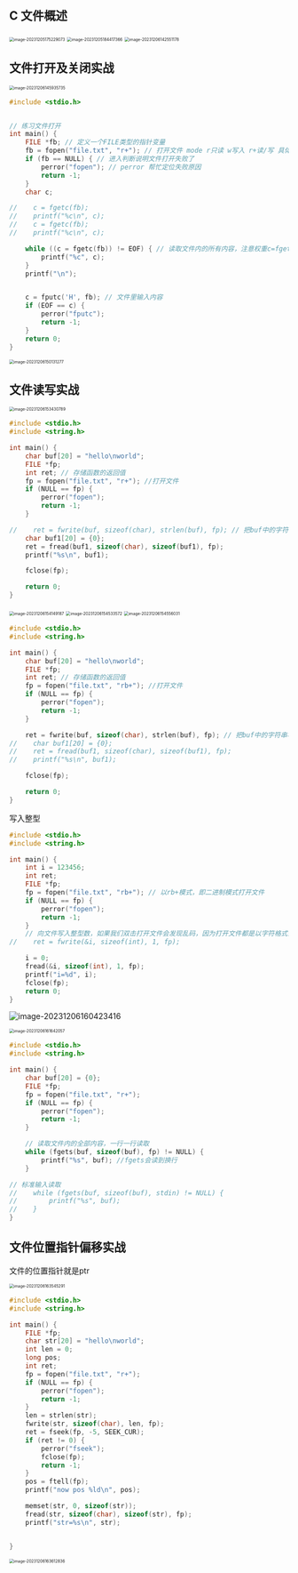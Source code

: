 ## C 文件概述

<img src="/Users/yuebinghui/Documents/program/github/note/images/image-20231205175229073.png" alt="image-20231205175229073" style="zoom:50%;" />

<img src="/Users/yuebinghui/Documents/program/github/note/images/image-20231205184417366.png" alt="image-20231205184417366" style="zoom:50%;" />

<img src="/Users/yuebinghui/Documents/program/github/note/images/image-20231206142551178.png" alt="image-20231206142551178" style="zoom:50%;" />

## 文件打开及关闭实战

<img src="/Users/yuebinghui/Documents/program/github/note/images/image-20231206145935735.png" alt="image-20231206145935735" style="zoom:50%;" />

```c++
#include <stdio.h>


// 练习文件打开
int main() {
    FILE *fb; // 定义一个FILE类型的指针变量
    fb = fopen("file.txt", "r+"); // 打开文件 mode r只读 w写入 r+读/写 具体看上面的截图
    if (fb == NULL) { // 进入判断说明文件打开失败了
        perror("fopen"); // perror 帮忙定位失败原因
        return -1;
    }
    char c;

//    c = fgetc(fb);
//    printf("%c\n", c);
//    c = fgetc(fb);
//    printf("%c\n", c);

    while ((c = fgetc(fb)) != EOF) { // 读取文件内的所有内容，注意权重c=fgetc(fb)的括号
        printf("%c", c);
    }
    printf("\n");


    c = fputc('H', fb); // 文件里输入内容
    if (EOF == c) {
        perror("fputc");
        return -1;
    }
    return 0;
}
```

<img src="/Users/yuebinghui/Documents/program/github/note/images/image-20231206150131277.png" alt="image-20231206150131277" style="zoom:50%;" />

## 文件读写实战

<img src="/Users/yuebinghui/Documents/program/github/note/images/image-20231206153430789.png" alt="image-20231206153430789" style="zoom:50%;" />

```c++
#include <stdio.h>
#include <string.h>

int main() {
    char buf[20] = "hello\nworld";
    FILE *fp;
    int ret; // 存储函数的返回值
    fp = fopen("file.txt", "r+"); //打开文件
    if (NULL == fp) {
        perror("fopen");
        return -1;
    }

//    ret = fwrite(buf, sizeof(char), strlen(buf), fp); // 把buf中的字符串写入文件
    char buf1[20] = {0};
    ret = fread(buf1, sizeof(char), sizeof(buf1), fp);
    printf("%s\n", buf1);

    fclose(fp);

    return 0;
}
```

<img src="/Users/yuebinghui/Documents/program/github/note/images/image-20231206154149187.png" alt="image-20231206154149187" style="zoom:50%;" />

<img src="/Users/yuebinghui/Documents/program/github/note/images/image-20231206154533572.png" alt="image-20231206154533572" style="zoom:50%;" />

<img src="/Users/yuebinghui/Documents/program/github/note/images/image-20231206154556031.png" alt="image-20231206154556031" style="zoom:50%;" />

```c++
#include <stdio.h>
#include <string.h>

int main() {
    char buf[20] = "hello\nworld";
    FILE *fp;
    int ret; // 存储函数的返回值
    fp = fopen("file.txt", "rb+"); //打开文件
    if (NULL == fp) {
        perror("fopen");
        return -1;
    }

    ret = fwrite(buf, sizeof(char), strlen(buf), fp); // 把buf中的字符串写入文件
//    char buf1[20] = {0};
//    ret = fread(buf1, sizeof(char), sizeof(buf1), fp);
//    printf("%s\n", buf1);

    fclose(fp);

    return 0;
}
```

写入整型

```c++
#include <stdio.h>
#include <string.h>

int main() {
    int i = 123456;
    int ret;
    FILE *fp;
    fp = fopen("file.txt", "rb+"); // 以rb+模式，即二进制模式打开文件
    if (NULL == fp) {
        perror("fopen");
        return -1;
    }
    // 向文件写入整型数，如果我们双击打开文件会发现乱码，因为打开文件都是以字符格式去解析的
//    ret = fwrite(&i, sizeof(int), 1, fp);

    i = 0;
    fread(&i, sizeof(int), 1, fp);
    printf("i=%d", i);
    fclose(fp);
    return 0;
}
```

![image-20231206160423416](/Users/yuebinghui/Documents/program/github/note/images/image-20231206160423416.png)



<img src="/Users/yuebinghui/Documents/program/github/note/images/image-20231206161642057.png" alt="image-20231206161642057" style="zoom:50%;" />

```c++
#include <stdio.h>
#include <string.h>

int main() {
    char buf[20] = {0};
    FILE *fp;
    fp = fopen("file.txt", "r+");
    if (NULL == fp) {
        perror("fopen");
        return -1;
    }

    // 读取文件内的全部内容，一行一行读取
    while (fgets(buf, sizeof(buf), fp) != NULL) {
        printf("%s", buf); //fgets会读到换行
    }

// 标准输入读取
//    while (fgets(buf, sizeof(buf), stdin) != NULL) {
//        printf("%s", buf);
//    }
}
```

## 文件位置指针偏移实战

文件的位置指针就是ptr

<img src="/Users/yuebinghui/Documents/program/github/note/images/image-20231206163545291.png" alt="image-20231206163545291" style="zoom:50%;" />

```c++
#include <stdio.h>
#include <string.h>

int main() {
    FILE *fp;
    char str[20] = "hello\nworld";
    int len = 0;
    long pos;
    int ret;
    fp = fopen("file.txt", "r+");
    if (NULL == fp) {
        perror("fopen");
        return -1;
    }
    len = strlen(str);
    fwrite(str, sizeof(char), len, fp);
    ret = fseek(fp, -5, SEEK_CUR);
    if (ret != 0) {
        perror("fseek");
        fclose(fp);
        return -1;
    }
    pos = ftell(fp);
    printf("now pos %ld\n", pos);

    memset(str, 0, sizeof(str));
    fread(str, sizeof(char), sizeof(str), fp);
    printf("str=%s\n", str);


}
```

<img src="/Users/yuebinghui/Documents/program/github/note/images/image-20231206163612836.png" alt="image-20231206163612836" style="zoom:50%;" />